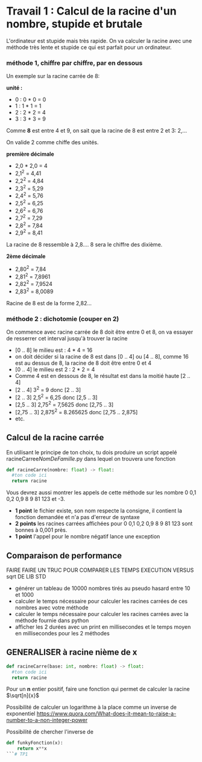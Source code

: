 # Travail 1 : Calcul de la racine d'un nombre, stupide et brutale

L'ordinateur est stupide mais très rapide. On va calculer la racine
avec une méthode très lente et stupide ce qui est parfait pour un ordinateur.

### méthode 1, chiffre par chiffre, par en dessous

Un exemple sur la racine carrée de 8:

**unité :**
- 0 : 0 * 0 = 0
- 1 : 1 * 1 = 1
- 2 : 2 * 2 = 4
- 3 : 3 * 3 = 9

Comme **8** est entre 4 et 9, on sait que la racine de 8
est entre 2 et 3: 2,...

On valide 2 comme chiffe des unités.

**première décimale**
- 2,0 * 2,0 = 4
- 2,1<sup>2</sup> = 4,41
- 2,2<sup>2</sup> = 4,84
- 2,3<sup>2</sup> = 5,29
- 2,4<sup>2</sup> = 5,76
- 2,5<sup>2</sup> = 6,25
- 2,6<sup>2</sup> = 6,76
- 2,7<sup>2</sup> = 7,29
- 2,8<sup>2</sup> = 7,84
- 2,9<sup>2</sup> = 8,41

La racine de 8 ressemble à 2,8.... 8 sera le chiffre des dixième.

**2ème décimale**
- 2,80<sup>2</sup> = 7,84
- 2,81<sup>2</sup> = 7,8961
- 2,82<sup>2</sup> = 7,9524
- 2,83<sup>2</sup> = 8,0089

Racine de 8 est de la forme 2,82...

### méthode 2 : dichotomie (couper en 2)
On commence avec racine carrée de 8 doit être entre 0 et 8, on va essayer de resserrer cet interval jusqu'à trouver la racine
- [0 .. 8] le milieu est : 4 * 4 = 16
- on doit décider si la racine de 8 est dans [0 .. 4] ou [4 .. 8], comme 16 est au dessus de 8, la racine de 8 doit être entre 0 et 4
- [0 .. 4] le milieu est 2 : 2 * 2 = 4
- Comme 4 est en dessous de 8, le résultat est dans la moitié haute [2 .. 4]
- [2 .. 4] 3<sup>2</sup> = 9 donc [2 .. 3]
- [2 .. 3] 2,5<sup>2</sup> = 6,25 donc [2,5 .. 3]
- [2,5 .. 3] 2,75<sup>2</sup> = 7,5625 donc [2,75 .. 3]
- [2,75 .. 3] 2,875<sup>2</sup> = 8.265625 donc [2,75 .. 2,875]
- etc.

## Calcul de la racine carrée

En utilisant le principe de ton choix, tu dois produire un script
appelé racineCarree*NomDeFamille*.py dans lequel on trouvera une fonction
```python
def racineCarre(nombre: float) -> float:
  #ton code ici
  return racine
```
Vous devrez aussi montrer les appels de cette méthode sur les nombre 0 0,1 0,2 0,9 8 9 81 123 et -3.

- **1 point** le fichier existe, son nom respecte la consigne, il contient la fonction demandée et n'a pas d'erreur de syntaxe
- **2 points** les racines carrées affichées pour 0 0,1 0,2 0,9 8 9 81 123 sont bonnes à 0,001 près.
- **1 point** l'appel pour le nombre négatif lance une exception

## Comparaison de performance

FAIRE FAIRE UN TRUC POUR COMPARER LES TEMPS EXECUTION VERSUS sqrt DE LIB STD
- générer un tableau de 10000 nombres tirés au pseudo hasard entre 10 et 1000
- calculer le temps nécessaire pour calculer les racines carrées de ces nombres avec votre méthode
- calculer le temps nécessaire pour calculer les racines carrées avec la méthode fournie dans python
- afficher les 2 durées avec un print en millisecondes et le temps moyen en millisecondes pour les 2 méthodes

## GENERALISER à racine nième de x

```python
def racineCarre(base: int, nombre: float) -> float:
  #ton code ici
  return racine
```

Pour un **n** entier positif, faire une fonction qui permet de calculer la racine $\sqrt[n]{x}$


Possibilité de calculer un logarithme à la place comme un inverse de exponentiel
https://www.quora.com/What-does-it-mean-to-raise-a-number-to-a-non-integer-power

Possibilité de chercher l'inverse de
```python
def funkyFonction(x):
    return x**x
```# TP1